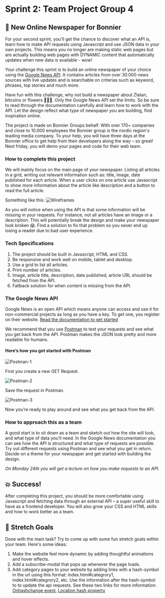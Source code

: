 # Sprint 2: Team Project Group 4

## 📰 New Online Newspaper for Bonnier 

For your second sprint, you'll get the chance to discover what an API is, learn how to make API requests using Javascript and use JSON data in your own projects. This means you no longer are making static web pages but are actually building web pages with DYNAMIC content that automatically updates when new data is available - wow!

Your challenge this sprint is to build an online newspaper of your choice using the [Google News API](https://newsapi.org/). It contains articles from over 30.000 news sources with live updates and is searchable on criterias such as keyword, phrases, top stories and much more.

Have fun with this challenge, why not build a newspaper about Zlatan, bitcoins or flowers 🌼🌼🌼. Only the Google News API set the limits. So be sure to read through the documentation carefully and learn how to work with the API. Let the design reflect what type of newspaper you are building, find inspiration online.

The project is made on Bonnier Groups behalf. With over 170+ companies and close to 10.000 employees the Bonnier group is the nordic region's leading media company. To your help, you will have three days at the Bonnier office to get help from their developers along the way – so great! Next friday, you will demo your pages and code for their web team.

### How to complete this project

We will mainly focus on the main page of your newspaper. Listing all articles in a grid, writing out relevant information such as: title, image, date published for each article. When a user clicks on one article use Javascript to show more information about the article like description and a button to read the full article.

Something like this:
![Wireframes](https://i.imgur.com/oGyIrxm.png)

As you will notice when using the API is that some information will be missing in your requests. For instance, not all articles have an image or a description. This will potentially break the design and make your newspaper look broken 😱. Find a solution to fix that problem so you never end up losing a reader due to bad user experience.

### Tech Specifications

1. The project should be built in Javascript, HTML and CSS.
2. Be responsive and work well on mobile, tablet and desktop.
3. Use a grid to list all articles.
4. Print number of articles.
5. Image, article title, description, date published, article URL should be fetched from the API.
6. Fallback solution for when content is missing from the API.

### The Google News API

Google News is an open API which means anyone can access and use it for non-commercial projects as long as you have a key. To get one, you register on their website. [Read the documentation to get started](https://newsapi.org/docs/get-started)

We recommend that you use [Postman](https://www.getpostman.com/apps) to test your requests and see what you get back from the API. Postman makes the JSON look pretty and more readable for humans.

#### Here’s how you get started with Postman


![Postman-1](https://i.imgur.com/adDB9LL.png)


First you create a new GET Request.


![Postman-2](https://i.imgur.com/hXO6uM3.png)


Save the request in Postman.


![Postman-3](https://i.imgur.com/F1oHjV6.png)

Now you’re ready to play around and see what you get back from the API. 


### How to approach this as a team

A good start is to sit down as a team and sketch out how the site will look, and what type of data you’ll need. In the Google News documentation you can see how the API is structured and what type of requests are possible. Try out different requests using Postman and see what you get in return. Decide on a theme for your newspaper and get started with building the design.

_On Monday 24th you will get a lecture on how you make requests to an API._

## 💥 Success!

After completing this project, you should be more comfortable using Javascript and fetching data through an external API – a super useful skill to have as a frontend developer. You will also grow your CSS and HTML skills and how to work better as a team.

## 🏃 Stretch Goals

Done with the main task? Try to come up with some fun stretch goals within your team. Here's some ideas:

1. Make the website feel more dynamic by adding thoughtful animations and hover effects. 
2. Add a subscribe-modal that pops up whenever the page loads.
3. Add category pages to your website by adding links with a hash-symbol in the url using this format: index.html#categrory1, index.html#categrory2, etc. Use the information after the hash-symbol to to update the api requests. See these two links for more information:  [Onhashchange event](https://www.w3schools.com/jsref/event_onhashchange.asp), [Location hash property](https://www.w3schools.com/jsref/prop_loc_hash.asp)
